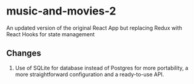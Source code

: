 # music-and-movies-2
An updated version of the original React App but replacing Redux with React Hooks for state management

## Changes
 1. Use of SQLite for database instead of Postgres for more portability, a more straightforward configuration and a ready-to-use API.

